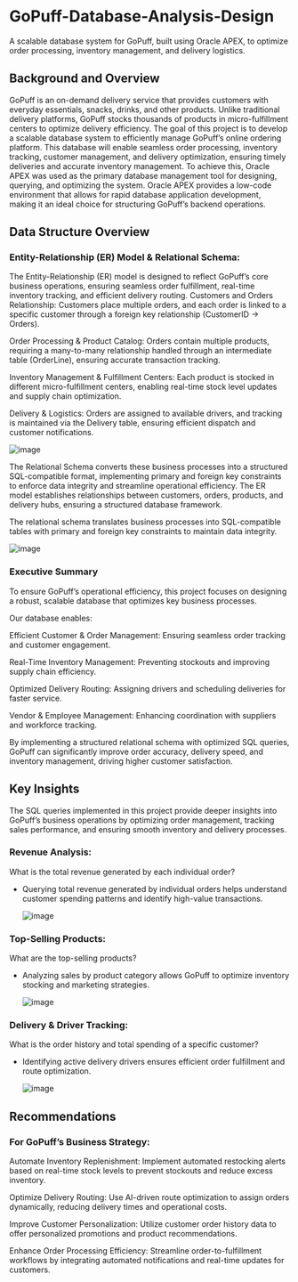 # GoPuff-Database-Analysis-Design
A scalable database system for GoPuff, built using Oracle APEX, to optimize order processing, inventory management, and delivery logistics.

## Background and Overview
GoPuff is an on-demand delivery service that provides customers with everyday essentials, snacks, drinks, and other products. Unlike traditional delivery platforms, GoPuff stocks thousands of products in micro-fulfillment centers to optimize delivery efficiency.
The goal of this project is to develop a scalable database system to efficiently manage GoPuff’s online ordering platform. This database will enable seamless order processing, inventory tracking, customer management, and delivery optimization, ensuring timely deliveries and accurate inventory management.
To achieve this, Oracle APEX was used as the primary database management tool for designing, querying, and optimizing the system. Oracle APEX provides a low-code environment that allows for rapid database application development, making it an ideal choice for structuring GoPuff’s backend operations.

## Data Structure Overview
### Entity-Relationship (ER) Model & Relational Schema:
The Entity-Relationship (ER) model is designed to reflect GoPuff’s core business operations, ensuring seamless order fulfillment, real-time inventory tracking, and efficient delivery routing.
Customers and Orders Relationship: Customers place multiple orders, and each order is linked to a specific customer through a foreign key relationship (CustomerID → Orders).

Order Processing & Product Catalog: Orders contain multiple products, requiring a many-to-many relationship handled through an intermediate table (OrderLine), ensuring accurate transaction tracking.

Inventory Management & Fulfillment Centers: Each product is stocked in different micro-fulfillment centers, enabling real-time stock level updates and supply chain optimization.

Delivery & Logistics: Orders are assigned to available drivers, and tracking is maintained via the Delivery table, ensuring efficient dispatch and customer notifications.

![image](https://github.com/user-attachments/assets/bf8970ad-a5dd-4848-aa3e-266ce2b70404)



The Relational Schema converts these business processes into a structured SQL-compatible format, implementing primary and foreign key constraints to enforce data integrity and streamline operational efficiency.
The ER model establishes relationships between customers, orders, products, and delivery hubs, ensuring a structured database framework.

The relational schema translates business processes into SQL-compatible tables with primary and foreign key constraints to maintain data integrity.

![image](https://github.com/user-attachments/assets/26521b2a-34d6-4da0-a40f-2735a2e3c6ff)


### Executive Summary
To ensure GoPuff’s operational efficiency, this project focuses on designing a robust, scalable database that optimizes key business processes.

Our database enables:

Efficient Customer & Order Management: Ensuring seamless order tracking and customer engagement.

Real-Time Inventory Management: Preventing stockouts and improving supply chain efficiency.

Optimized Delivery Routing: Assigning drivers and scheduling deliveries for faster service.

Vendor & Employee Management: Enhancing coordination with suppliers and workforce tracking.

By implementing a structured relational schema with optimized SQL queries, GoPuff can significantly improve order accuracy, delivery speed, and inventory management, driving higher customer satisfaction.

## Key Insights
The SQL queries implemented in this project provide deeper insights into GoPuff’s business operations by optimizing order management, tracking sales performance, and ensuring smooth inventory and delivery processes.

### Revenue Analysis:
What is the total revenue generated by each individual order?
- Querying total revenue generated by individual orders helps understand customer spending patterns and identify high-value transactions.

  ![image](https://github.com/user-attachments/assets/c7053afa-cee9-44f2-89ef-9b3aecf5a8de)


### Top-Selling Products:
What are the top-selling products?
- Analyzing sales by product category allows GoPuff to optimize inventory stocking and marketing strategies.

  ![image](https://github.com/user-attachments/assets/88cc60ad-3725-4a78-a348-aae34753a56f)


### Delivery & Driver Tracking:
What is the order history and total spending of a specific customer?
- Identifying active delivery drivers ensures efficient order fulfillment and route optimization.

  ![image](https://github.com/user-attachments/assets/ae2cbbda-5305-4026-89cc-7e3cb9eb8dc5)


## Recommendations
### For GoPuff’s Business Strategy:
Automate Inventory Replenishment: Implement automated restocking alerts based on real-time stock levels to prevent stockouts and reduce excess inventory.

Optimize Delivery Routing: Use AI-driven route optimization to assign orders dynamically, reducing delivery times and operational costs.

Improve Customer Personalization: Utilize customer order history data to offer personalized promotions and product recommendations.

Enhance Order Processing Efficiency: Streamline order-to-fulfillment workflows by integrating automated notifications and real-time updates for customers.
